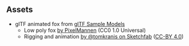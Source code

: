 ## Assets

- glTF animated fox from [glTF Sample Models][fox]
  - Low poly fox [by PixelMannen] (CC0 1.0 Universal)
  - Rigging and animation [by @tomkranis on Sketchfab] ([CC-BY 4.0])

[fox]: https://github.com/KhronosGroup/glTF-Sample-Models/tree/master/2.0/Fox
[by PixelMannen]: https://opengameart.org/content/fox-and-shiba
[by @tomkranis on Sketchfab]: https://sketchfab.com/models/371dea88d7e04a76af5763f2a36866bc
[CC-BY 4.0]: https://creativecommons.org/licenses/by/4.0/
